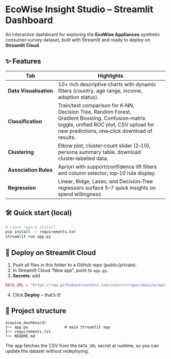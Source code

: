 # EcoWise Insight Studio – Streamlit Dashboard

An interactive dashboard for exploring the **EcoWise Appliances** synthetic consumer‑survey dataset, built with Streamlit and ready to deploy on **Streamlit Cloud**.

## ✨ Features

| Tab | Highlights |
|-----|------------|
| **Data Visualisation** | 10+ rich descriptive charts with dynamic filters (country, age range, income, adoption status). |
| **Classification** | Train/test comparison for K‑NN, Decision Tree, Random Forest, Gradient Boosting. Confusion‑matrix toggle, unified ROC plot, CSV upload for new predictions, one‑click download of results. |
| **Clustering** | Elbow plot, cluster‑count slider (2‑10), persona summary table, download cluster‑labelled data. |
| **Association Rules** | Apriori with support/confidence lift filters and column selector; top‑10 rule display. |
| **Regression** | Linear, Ridge, Lasso, and Decision‑Tree regressors surface 5–7 quick insights on spend willingness. |

## 🛠 Quick start (local)

```bash
# clone repo & install
pip install -r requirements.txt
streamlit run app.py
```

## 🚀 Deploy on Streamlit Cloud

1. Push all files in this folder to a GitHub repo (public/private).  
2. In Streamlit Cloud “New app”, point to `app.py`.  
3. **Secrets**: add  

```toml
DATA_URL = "https://raw.githubusercontent.com/<user>/<repo>/main/ecowise_survey_arm_ready.csv"
```

4. Click **Deploy** – that’s it!

## 📂 Project structure

```
ecowise_dashboard/
├── app.py                # main Streamlit app
├── requirements.txt
└── README.md
```

The app fetches the CSV from the `DATA_URL` secret at runtime, so you can update the dataset without redeploying.
